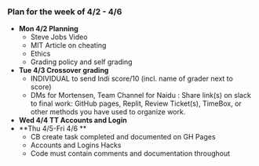 ### **Plan for the week of 4/2 - 4/6**
* **Mon 4/2 Planning**
    * Steve Jobs Video
    * MIT Article on cheating
    * Ethics
    * Grading policy and self grading
* **Tue 4/3 Crossover grading**
    * INDIVIDUAL to send Indi score/10 (incl. name of grader next to score) 
    * DMs for Mortensen, Team Channel for Naidu : Share link(s) on slack to final work:  GitHub pages, Replit, Review Ticket(s), TimeBox, or other methods you have used to organize work.
* **Wed 4/4 TT Accounts and Login**
* **Thu 4/5-Fri 4/6 **
    * CB create task completed and documented on GH Pages
    * Accounts and Logins Hacks
    * Code must contain comments and documentation throughout
